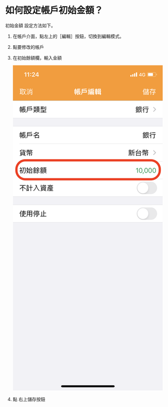 # 如何設定帳戶初始金額？

初始金額 設定方法如下。

1. 在帳戶介面，點左上的［編輯］按鈕，切換到編輯模式。
2. 點要修改的帳戶
3.  在初始餘額欄，輸入金額

    ![list](.gitbook/assets/tw-account-init-amount.PNG)
4. 點 右上儲存按鈕



